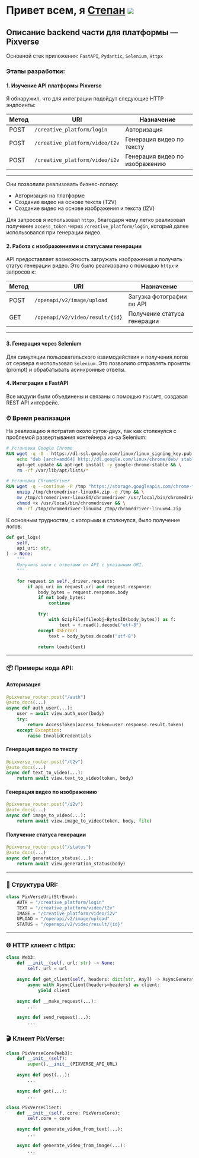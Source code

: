 # Привет всем, я [Степан](https://daniilshat.ru/) ![](https://github.com/blackcater/blackcater/raw/main/images/Hi.gif)

## Описание backend части для платформы — **Pixverse**

Основной стек приложения: `FastAPI`, `Pydantic`, `Selenium`, `Httpx`

### Этапы разработки:

#### 1. Изучение API платформы Pixverse

Я обнаружил, что для интеграции подойдут следующие HTTP эндпоинты:

| Метод | URI                                      | Назначение                          |
|-------|------------------------------------------|-------------------------------------|
| POST  | `/creative_platform/login`               | Авторизация                         |
| POST  | `/creative_platform/video/t2v`           | Генерация видео по тексту           |
| POST  | `/creative_platform/video/i2v`           | Генерация видео по изображению      |

---

Они позволили реализовать бизнес-логику:

* Авторизация на платформе
* Создание видео на основе текста (T2V)
* Создание видео на основе изображения и текста (I2V)

Для запросов я использовал `httpx`, благодаря чему легко реализовал получение `access_token` через `/creative_platform/login`, который далее использовался при генерации видео.

#### 2. Работа с изображениями и статусами генерации

API предоставляет возможность загружать изображения и получать статус генерации видео. Это было реализовано с помощью `httpx` и запросов к:

| Метод | URI                                      | Назначение                          |
|-------|------------------------------------------|-------------------------------------|
| POST  | `/openapi/v2/image/upload`               | Загузка фотографии по API           |
| GET   | `/openapi/v2/video/result/{id}`          | Получение статуса генерации         |

---

#### 3. Генерация через Selenium

Для симуляции пользовательского взаимодействия и получения логов от сервера я использовал `Selenium`. Это позволило отправлять промпты (prompt) и обрабатывать асинхронные ответы.

#### 4. Интеграция в FastAPI

Все модули были объединены и связаны с помощью `FastAPI`, создавая REST API интерфейс.

### ⏱ Время реализации

На реализацию я потратил около суток-двух, так как столкнулся с проблемой развертывания контейнера из-за Selenium:

```Dockerfile
# Установка Google Chrome
RUN wget -q -O - https://dl-ssl.google.com/linux/linux_signing_key.pub | apt-key add - && \
    echo "deb [arch=amd64] http://dl.google.com/linux/chrome/deb/ stable main" > /etc/apt/sources.list.d/google-chrome.list && \
    apt-get update && apt-get install -y google-chrome-stable && \
    rm -rf /var/lib/apt/lists/*

# Установка ChromeDriver
RUN wget -q --continue -P /tmp "https://storage.googleapis.com/chrome-for-testing-public/${CHROMEDRIVER_VERSION}/linux64/chromedriver-linux64.zip" && \
    unzip /tmp/chromedriver-linux64.zip -d /tmp && \
    mv /tmp/chromedriver-linux64/chromedriver /usr/local/bin/chromedriver && \
    chmod +x /usr/local/bin/chromedriver && \
    rm -rf /tmp/chromedriver-linux64 /tmp/chromedriver-linux64.zip
```

К основным трудностям, с которыми я столкнулся, было получение логов:

```python
def get_logs(
    self,
    api_uri: str,
) -> None:
    """
    Получить логи с ответами от API с указанным URI.
    """

    for request in self._driver.requests:
        if api_uri in request.url and request.response:
            body_bytes = request.response.body
            if not body_bytes:
                continue

            try:
                with GzipFile(fileobj=BytesIO(body_bytes)) as f:
                    text = f.read().decode("utf-8")
            except OSError:
                text = body_bytes.decode("utf-8")

            return loads(text)
```

---

### 📦 Примеры кода API:

#### Авторизация

```python
@pixverse_router.post("/auth")
@auto_docs(...)
async def auth_user(...):
    user = await view.auth_user(body)
    try:
        return AccessToken(access_token=user.response.result.token)
    except Exception:
        raise InvalidCredentials
```

#### Генерация видео по тексту

```python
@pixverse_router.post("/t2v")
@auto_docs(...)
async def text_to_video(...):
    return await view.text_to_video(token, body)
```

#### Генерация видео по изображению

```python
@pixverse_router.post("/i2v")
@auto_docs(...)
async def image_to_video(...):
    return await view.image_to_video(token, body, file)
```

#### Получение статуса генерации

```python
@pixverse_router.post("/status")
@auto_docs(...)
async def generation_status(...):
    return await view.generation_status(body)
```

---

### 📁 Структура URI:

```python
class PixVerseUri(StrEnum):
    AUTH = "/creative_platform/login"
    TEXT = "/creative_platform/video/t2v"
    IMAGE = "/creative_platform/video/i2v"
    UPLOAD = "/openapi/v2/image/upload"
    STATUS = "/openapi/v2/video/result/{id}"
```

---

### 🌐 HTTP клиент с httpx:

```python
class Web3:
    def __init__(self, url: str) -> None:
        self._url = url

    async def get_client(self, headers: dict[str, Any]) -> AsyncGenerator[AsyncClient, Any]:
        async with AsyncClient(headers=headers) as client:
            yield client

    async def __make_request(...):
        ...

    async def send_request(...):
        ...
```

### 🎬 Клиент PixVerse:

```python
class PixVerseCore(Web3):
    def __init__(self):
        super().__init__(PIXVERSE_API_URL)

    async def post(...):
        ...

    async def get(...):
        ...
```

```python
class PixVerseClient:
    def __init__(self, core: PixVerseCore):
        self.core = core

    async def generate_video_from_text(...):
        ...

    async def generate_video_from_image(...):
        ...
```



